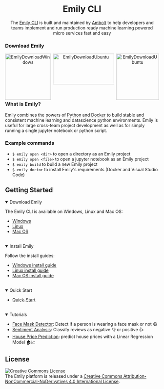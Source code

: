 <div align="center">
<h1>Emily CLI</h1>
The <a href="https://ambolt.io/emily-ai/">Emily CLI</a> is built and maintained by <a href="https://ambolt.io/">Ambolt</a> to help developers and teams implement and run production ready machine learning powered micro services fast and easy
</div>

### Download Emily
<p align="center">
<a href="https://github.com/amboltio/emily-cli/releases/latest/download/emily-installer.exe">
  <img alt="EmilyDownloadWindows" src="https://upload.wikimedia.org/wikipedia/commons/5/5f/Windows_logo_-_2012.svg" 
       width=150" height="150" align="left">
</a>                                                                                
<a href="https://github.com/amboltio/emily-cli/releases/latest/download/linux.zip">
  <img alt="EmilyDownloadUbuntu" src="https://upload.wikimedia.org/wikipedia/commons/e/e0/Ubuntu_logo_orange.png" 
       width=200" height="100">
</a>    

<a href="https://github.com/amboltio/emily-cli/releases/latest/download/emily.pkg">
  <img alt="EmilyDownloadUbuntu" src="https://upload.wikimedia.org/wikipedia/commons/f/fa/Apple_logo_black.svg" 
       width=140" height="150" align="right">
</a>   
</p>

<br> 
                                            
### What is Emily?
Emily combines the powers of [Python](https://www.python.org/) and [Docker](https://www.docker.com/) to build stable and consistent machine learning and datascience python environments. Emily is useful for large cross-team project development as well as for simply running a single jupyter notebook or python script.

### Example commands
- ``$ emily open <dir>`` to open a directory as an Emily project 
- ``$ emily open <file>`` to open a jupyter notebook as an Emily project  
- ``$ emily build`` to build a new Emily project 
- ``$ emily doctor`` to install Emily's requirements (Docker and Visual Studio Code)


## Getting Started
<details open>
<summary>Download Emily</summary>

The Emily CLI is available on Windows, Linux and Mac OS:
- <a href="https://github.com/amboltio/emily-cli/releases/latest/download/emily-installer.exe">Windows</a>
- <a href="https://github.com/amboltio/emily-cli/releases/latest/download/linux.zip">Linux</a> 
- <a href="https://github.com/amboltio/emily-cli/releases/latest/download/emily.pkg">Mac OS</a> 
                                                                                              
</details>
<br>
<details open>
<summary>Install Emily</summary>

Follow the install guides:

- <a href="https://github.com/amboltio/emily-cli/wiki/How-to-install-Emily-on-Windows">Windows install guide</a>
- <a href="https://github.com/amboltio/emily-cli/wiki/How-to-install-Emily-on-Linux">Linux install guide</a>
- <a href="https://github.com/amboltio/emily-cli/wiki/How-to-install-emily-on-Mac">Mac OS install guide</a>

</details>
<br>

<details open>
<summary>Quick Start</summary>

* [Quick-Start](https://github.com/amboltio/emily-cli/wiki/Quick-Start)
</details>
<br>

<details open>
<summary>Tutorials</summary>

* [Face Mask Detector](https://github.com/amboltio/emily-cli/tree/main/tutorials/face-mask-detector): Detect if a person is wearing a face mask or not 😷
* [Sentiment Analysis](https://github.com/amboltio/emily-cli/tree/main/tutorials/sentiment-analysis): Classify reviews as negative 👎 or positive 👍  
* [House Price Prediction](https://github.com/amboltio/emily-cli/tree/main/tutorials/house-price-prediction): predict house prices with a Linear Regression Model 🏠📈 

[comment]: <> (* [Text Recognition]&#40;https://github.com/amboltio/emily-cli/tree/main/tutorials/text-recognition&#41;: Learn how to train, evaluate and predict sentences with a fully connected PyTorch classifier implemented in the Emily API template.)
</details>

## License
<a rel="license" href="http://creativecommons.org/licenses/by-nc-nd/4.0/"><img alt="Creative Commons License" style="border-width:0" src="https://i.creativecommons.org/l/by-nc-nd/4.0/88x31.png" /></a><br />The Emily platform is released under a <a rel="license" href="http://creativecommons.org/licenses/by-nc-nd/4.0/">Creative Commons Attribution-NonCommercial-NoDerivatives 4.0 International License</a>.


[comment]: <> (## Privacy Policy)

[comment]: <> (The Emily CLI collects no data by default.)

[comment]: <> (If you opt in to share anonumous usage data, you will be sharing:)

[comment]: <> (* Log-data produced by the Emily CLI in case of crashes. - You will be prompted for acknowledgement each time.)

[comment]: <> (* Basic usage of the CLI: installation, updates, command usage)
